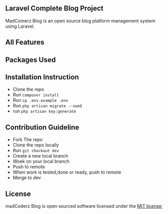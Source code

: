## Laravel Complete Blog Project


MadComerz Blog is an open source blog platform management system using Laravel.

##  All Features

##  Packages Used

##  Installation Instruction

* Clone the repo
* Run `composer install`
* Run `cp .env.example .env`
* Run `php artisan migrate --seed`
* run `php artisan key:generate`

## Contribution Guideline

* Fork The repo 
* Clone the repo locally
* Run `git checkout dev`
* Create a new local branch
* Woek on your local branch
* Push to remote
* When work is tested,done or ready, push to remote
* Merge to dev

## License

madCoderz Blog is open sourced software licensed under the [MIT license](https://opensourse.org/licenses/MIT);